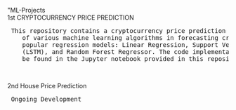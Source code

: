 "ML-Projects<br>
1st CRYPTOCURRENCY PRICE PREDICTION <br>
<pre> This repository contains a cryptocurrency price prediction project that explores the effectiveness
    of various machine learning algorithms in forecasting cryptocurrency prices. The project utilizes four
    popular regression models: Linear Regression, Support Vector Regression (SVR), Long Short-Term Memory 
    (LSTM), and Random Forest Regressor. The code implementation and a detailed analysis of the results can
    be found in the Jupyter notebook provided in this repository. </pre><br>
2nd House Price Prediction 
<br><pre>
    Ongoing Development 
</pre>
